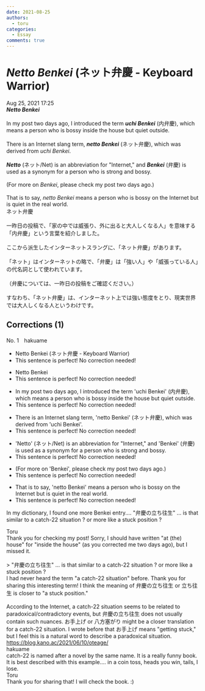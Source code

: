 ```yaml
---
date: 2021-08-25
authors:
  - toru
categories:
  - Essay
comments: true
---
```


# <strong><em>Netto Benkei</strong></em> (ネット弁慶 - Keyboard Warrior)
<div class="date">Aug 25, 2021 17:25</div>
<div id="post"><div id="body_show_ori">
<strong><em>Netto Benkei</strong></em><br/><br/>In my post two days ago, I introduced the term <strong><em>uchi Benkei</em></strong> (内弁慶), which means a person who is bossy inside the house but quiet outside.<br/><br/>There is an Internet slang term, <strong><em>netto Benkei</em></strong> (ネット弁慶), which was derived from <em>uchi Benkei</em>.<br/><br/><strong><em>Netto</em></strong> (ネット/Net) is an abbreviation for "Internet," and <strong><em>Benkei</em></strong> (弁慶) is used as a synonym for a person who is strong and bossy.<br/><br/>(For more on <em>Benkei</em>, please check my post two days ago.)<br/><br/>That is to say, <em>netto Benkei</em> means a person who is bossy on the Internet but is quiet in the real world.
</div></div>

<!-- more -->

<div id="post_ja"><div id="body_show_mo">
ネット弁慶<br/><br/>一昨日の投稿で、「家の中では威張り、外に出ると大人しくなる人」を意味する「内弁慶」という言葉を紹介しました。<br/><br/>ここから派生したインターネットスラングに、「ネット弁慶」があります。<br/><br/>「ネット」はインターネットの略で、「弁慶」は「強い人」や「威張っている人」の代名詞として使われています。<br/><br/>（弁慶については、一昨日の投稿をご確認ください。）<br/><br/>すなわち、「ネット弁慶」は、インターネット上では強い態度をとり、現実世界では大人しくなる人というわけです。
</div></div>

## Corrections (1)
<div id="block"><div class="first_name"> No. 1　<span class="just_name">hakuame</span></div><div id="block2">
<ul class="correction_field">
<li class="incorrect">Netto Benkei (ネット弁慶 - Keyboard Warrior)</li>
<li class="corrected perfect">This sentence is perfect! No correction needed!</li>
</ul>
<ul class="correction_field">
<li class="incorrect">Netto Benkei</li>
<li class="corrected perfect">This sentence is perfect! No correction needed!</li>
</ul>
<ul class="correction_field">
<li class="incorrect">In my post two days ago, I introduced the term 'uchi Benkei' (内弁慶), which means a person who is bossy inside the house but quiet outside.</li>
<li class="corrected perfect">This sentence is perfect! No correction needed!</li>
</ul>
<ul class="correction_field">
<li class="incorrect">There is an Internet slang term, 'netto Benkei' (ネット弁慶), which was derived from 'uchi Benkei'.</li>
<li class="corrected perfect">This sentence is perfect! No correction needed!</li>
</ul>
<ul class="correction_field">
<li class="incorrect">'Netto' (ネット/Net) is an abbreviation for "Internet," and 'Benkei' (弁慶) is used as a synonym for a person who is strong and bossy.</li>
<li class="corrected perfect">This sentence is perfect! No correction needed!</li>
</ul>
<ul class="correction_field">
<li class="incorrect">(For more on 'Benkei', please check my post two days ago.)</li>
<li class="corrected perfect">This sentence is perfect! No correction needed!</li>
</ul>
<ul class="correction_field">
<li class="incorrect">That is to say, 'netto Benkei' means a person who is bossy on the Internet but is quiet in the real world.</li>
<li class="corrected perfect">This sentence is perfect! No correction needed!</li>
</ul>
<p class="comment_small">
 In my dictionary, I found one more Benkei entry.... "弁慶の立ち往生"  ... is that similar to a catch-22 situation ?  or more like a stuck position ?
</p>

</div><div class="name"><span class="just_name">Toru</span><br>
Thank you for checking my post! Sorry, I should have written "at (the) house" for "inside the house" (as you corrected me two days ago), but I missed it.<br/><br/>&gt; "弁慶の立ち往生" ... is that similar to a catch-22 situation ? or more like a stuck position ?<br/>I had never heard the term "a catch-22 situation" before. Thank you for sharing this interesting term! I think the meaning of 弁慶の立ち往生 or 立ち往生 is closer to "a stuck position." <br/><br/>According to the Internet, a catch-22 situation seems to be related to paradoxical/contradictory events, but 弁慶の立ち往生 does not usually contain such nuances. お手上げ or 八方塞がり might be a closer translation for a catch-22 situation. I wrote before that お手上げ means "getting stuck," but I feel this is a natural word to describe a paradoxical situation.<br/><a href="https://blog.kano.ac/2021/06/10/oteage/" target="_blank">https://blog.kano.ac/2021/06/10/oteage/</a>
</div>
<div class="name"><span class="just_name">hakuame</span><br>
catch-22 is named after a novel by the same name. It is a really funny book.  It is best described with this example.... in a coin toss, heads you win, tails, I lose. 
</div>
<div class="name"><span class="just_name">Toru</span><br>
Thank you for sharing that! I will check the book. :)
</div>
</div>
